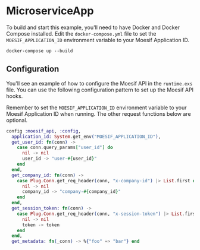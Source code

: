 # MicroserviceApp

To build and start this example, you'll need to have Docker and Docker Compose installed.
Edit the `docker-compose.yml` file to set the `MOESIF_APPLICATION_ID` environment variable to your Moesif Application ID.

```
docker-compose up --build
```

## Configuration

You'll see an example of how to configure the Moesif API in the `runtime.exs` file. You can use the following configuration pattern to set up the Moesif API hooks.

Remember to set the `MOESIF_APPLICATION_ID` environment variable to your Moesif Application ID when running. The other request functions below are optional.

```elixir
config :moesif_api, :config,
  application_id: System.get_env("MOESIF_APPLICATION_ID"),
  get_user_id: fn(conn) ->
    case conn.query_params["user_id"] do
      nil -> nil
      user_id -> "user-#{user_id}"
    end
  end,
  get_company_id: fn(conn) ->
    case Plug.Conn.get_req_header(conn, "x-company-id") |> List.first do
      nil -> nil
      company_id -> "company-#{company_id}"
    end
  end,
  get_session_token: fn(conn) ->
    case Plug.Conn.get_req_header(conn, "x-session-token") |> List.first do
      nil -> nil
      token -> token
    end
  end,
  get_metadata: fn(_conn) -> %{"foo" => "bar"} end
```
